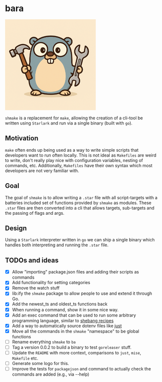 # bara

<img src="logo.png" width="300">

`shmake` is a replacement for `make`, allowing the creation of a cli-tool be written using `Starlark` and run via a
single binary (built with `go`).

## Motivation
`make` often ends up being used as a way to write simple scripts that developers want to run often locally. This is not
ideal as `Makefiles` are weird to write, don't really play nice with configuration variables, nesting of commands, etc.
Additionally, `Makefiles` have their own syntax which most developers are not very familiar with.

## Goal

The goal of `shmake` is to allow writing a `.star` file with all script-targets with a batteries included set of
functions provided by `shmake` as modules. These `.star` files are then converted into a cli that allows targets,
sub-targets and the passing of flags and args.

## Design

Using a `Starlark` interpreter written in `go` we can ship a single binary which handles both interpreting and running
the `.star` file.

## TODOs and ideas

- [x] Allow "importing" package.json files and adding their scripts as commands
- [x] Add functionality for setting categories
- [x] Remove the watch stuff
- [x] lib:ify the `shmake` package to allow people to use and extend it through Go.
- [x] Add the newest_ts and oldest_ts functions back
- [x] When running a command, show it in some nice way.
- [x] Add an exec command that can be used to run some arbitrary programming language, similar
  to [shebang recipes](https://github.com/casey/just?tab=readme-ov-file#shebang-recipes)
- [x] Add a way to automatically source dotenv files
  like [just](https://github.com/casey/just?tab=readme-ov-file#dotenv-settings)
- [x] Move all the commands in the `shmake` "namespace" to be global functions
- [ ] Rename everything `shmake` to `ba`
- [ ] Tag a version 0.0.2 to build a binary to test `goreleaser` stuff.
- [ ] Update the `README` with more context, comparisons to `just`, `mise`, `Makefile` etc.
- [ ] Generate some logo for this.
- [ ] Improve the tests for `packagejson` and command to actually check the commands are added (e.g., via --help)
